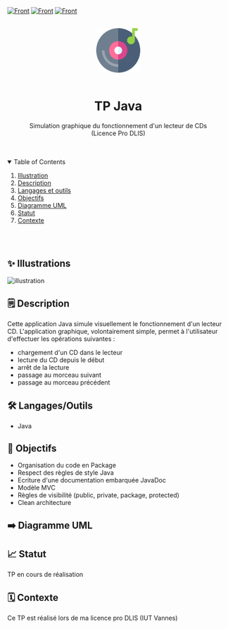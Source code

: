 [![Front](https://img.shields.io/badge/Context-TP-green?style=flat)](https://)
[![Front](https://img.shields.io/badge/Language-Java-f5e11b?style=flat)](https://)
[![Front](https://img.shields.io/badge/Formation-LicencePro-red?style=flat)](https://)



<br/>
<div align="center">
    <img src="images/cd-player.png" alt="Logo" width="20%">
    <br/>
    <br/>
    <h1 align="center">TP Java</h1>
</div>
  <p align="center">
    Simulation graphique du fonctionnement d'un lecteur de CDs 
    <br />(Licence Pro DLIS)
    <br />
  </p>


<br/>
<br/>

<!-- TABLE OF CONTENTS -->
<details open="open">
  <summary>Table of Contents</summary>

  <ol>
    <li><a href="#illustrations">Illustration</a></li>
    <li><a href="#description">Description</a></li>
    <li><a href="#langages">Langages et outils</a></li>
    <li><a href="#objectifs">Objectifs</a></li>
    <li><a href="#uml">Diagramme UML</a></li>
    <li><a href="#statut">Statut</a></li>
    <li><a href="#contexte">Contexte</a></li>
  </ol>
</details>

<br>
<br>



## ✨ Illustrations <a id="illustrations"></a>
![illustration](src/main/resources/images/screenshot1.png)


## 🗒 Description <a id="description"></a>
Cette application Java simule visuellement le fonctionnement d'un lecteur CD. 
L'application graphique, volontairement simple, permet à l'utilisateur d'effectuer les opérations suivantes :
- chargement d'un CD dans le lecteur
- lecture du CD depuis le début
- arrêt de la lecture
- passage au morceau suivant
- passage au morceau précédent


## 🛠 Langages/Outils <a id="langages"></a>
- Java


## 🎯 Objectifs <a id="objectifs"></a>
- Organisation du code en Package
- Respect des règles de style Java
- Ecriture d'une documentation embarquée JavaDoc
- Modèle MVC
- Règles de visibilité (public, private, package, protected)
- Clean architecture

## ➡️ Diagramme UML <a id="uml"></a>




## 📈 Statut <a id="statut"></a>

TP en cours de réalisation


## 🗓 Contexte <a id="contexte"> </a>

Ce TP est réalisé lors de ma licence pro DLIS (IUT Vannes)

